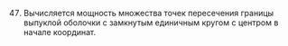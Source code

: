 47. Вычисляется мощность множества точек пересечения границы выпуклой оболочки с замкнутым единичным кругом с центром в начале координат.